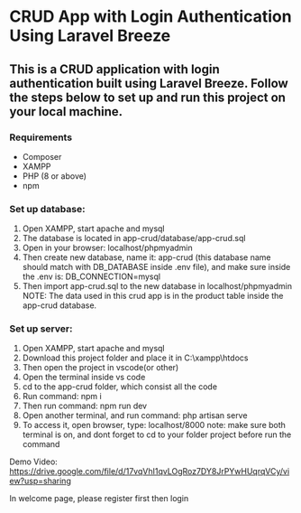 # CRUD App with Login Authentication Using Laravel Breeze
## This is a CRUD application with login authentication built using Laravel Breeze. Follow the steps below to set up and run this project on your local machine.
### Requirements
- Composer
- XAMPP
- PHP (8 or above)
- npm


### Set up database:
1. Open XAMPP, start apache and mysql
2. The database is located in app-crud/database/app-crud.sql
3. Open in your browser: localhost/phpmyadmin
4. Then create new database, name it: app-crud (this database name should match with DB_DATABASE inside .env file), and make sure inside the .env is: DB_CONNECTION=mysql
5. Then import app-crud.sql to the new database in localhost/phpmyadmin
NOTE: The data used in this crud app is in the product table inside the app-crud database.

### Set up server:
1. Open XAMPP, start apache and mysql
2. Download this project folder and place it in C:\xampp\htdocs
3. Then open the project in vscode(or other)
4. Open the terminal inside vs code
5. cd to the app-crud folder, which consist all the code
6. Run command: npm i
7. Then run command: npm run dev
8. Open another terminal, and run command: php artisan serve
9. To access it, open browser, type: localhost/8000 
note: make sure both terminal is on, and dont forget to cd to your folder project before run the command

Demo Video: https://drive.google.com/file/d/17vqVhI1qvLOgRoz7DY8JrPYwHUqrqVCy/view?usp=sharing

In welcome page, please register first then login
 

